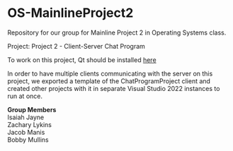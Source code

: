 # OS-MainlineProject2
Repository for our group for Mainline Project 2 in Operating Systems class.

Project: Project 2 - Client-Server Chat Program

To work on this project, Qt should be installed [here](Qt_install_instructions.md)

In order to have multiple clients communicating with the server on this project, we exported a template of the ChatProgramProject client and created other projects with it in separate Visual Studio 2022 instances to run at once.

**Group Members**<br/>
Isaiah Jayne<br/>
Zachary Lykins<br/>
Jacob Manis<br/>
Bobby Mullins
